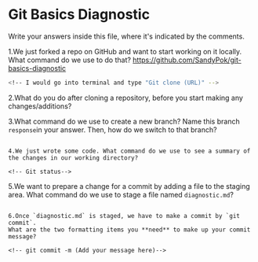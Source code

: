 # Git Basics Diagnostic

Write your answers inside this file, where it's indicated by the comments.

1.We just forked a repo on GitHub and want to start working on it locally.
What command do we use to do that?
https://github.com/SandyPok/git-basics-diagnostic

```sh
<!-- I would go into terminal and type "Git clone (URL)" -->
```

2.What do you do after cloning a repository, before you start making any
changes/additions?

<!-- Git commit -->

3.What command do we use to create a new branch? Name this branch `response`in your answer. Then, how do we switch to that branch?

<!-- Git branch response, git checkout response-->
```

4.We just wrote some code. What command do we use to see a summary of the changes in our working directory?

<!-- Git status-->
```

5.We want to prepare a change for a commit by adding a file to the staging area. What command do we use to stage a file named `diagnostic.md`?

<!-- I think "git add -a" not quite sure if this is the right answer-->
```

6.Once `diagnostic.md` is staged, we have to make a commit by `git commit`.
What are the two formatting items you **need** to make up your commit message?

<!-- git commit -m (Add your message here)-->
